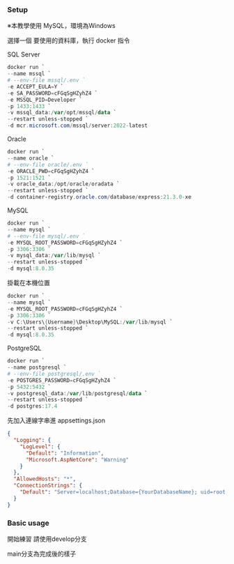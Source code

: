 ### Setup

※本教學使用 MySQL，環境為Windows

選擇一個 要使用的資料庫，執行 docker 指令

SQL Server

```ps1
docker run `
--name mssql `
# --env-file mssql/.env `
-e ACCEPT_EULA=Y `
-e SA_PASSWORD=cFGqSgHZyhZ4 `
-e MSSQL_PID=Developer `
-p 1433:1433 `
-v mssql_data:/var/opt/mssql/data `
--restart unless-stopped `
-d mcr.microsoft.com/mssql/server:2022-latest
```

Oracle

```ps1
docker run `
--name oracle `
# --env-file oracle/.env `
-e ORACLE_PWD=cFGqSgHZyhZ4 `
-p 1521:1521 `
-v oracle_data:/opt/oracle/oradata `
--restart unless-stopped `
-d container-registry.oracle.com/database/express:21.3.0-xe
```

MySQL

```ps1
docker run `
--name mysql `
# --env-file mysql/.env `
-e MYSQL_ROOT_PASSWORD=cFGqSgHZyhZ4 `
-p 3306:3306 `
-v mysql_data:/var/lib/mysql `
--restart unless-stopped `
-d mysql:8.0.35
```

掛載在本機位置
```ps1
docker run `
--name mysql `
-e MYSQL_ROOT_PASSWORD=cFGqSgHZyhZ4 `
-p 3306:3306 `
-v C:\Users\{Username}\Desktop\MySQL:/var/lib/mysql `
--restart unless-stopped `
-d mysql:8.0.35
```

PostgreSQL

```ps1
docker run `
--name postgresql `
# --env-file postgresql/.env `
-e POSTGRES_PASSWORD=cFGqSgHZyhZ4 `
-p 5432:5432 `
-v postgresql_data:/var/lib/postgresql/data `
--restart unless-stopped `
-d postgres:17.4
```

先加入連線字串進 appsettings.json

```json
{
  "Logging": {
    "LogLevel": {
      "Default": "Information",
      "Microsoft.AspNetCore": "Warning"
    }
  },
  "AllowedHosts": "*",
  "ConnectionStrings": {
    "Default": "Server=localhost;Database={YourDatabaseName}; uid=root; pwd={YOUR_PASSWORD};TreatTinyAsBoolean=false;Charset=utf8mb4;"
  }
}
```

### Basic usage

開始練習 請使用develop分支

main分支為完成後的樣子
